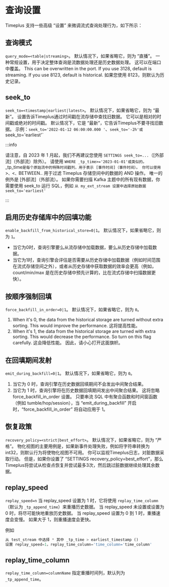 # 查询设置

Timeplus 支持一些高级 “设置” 来微调流式查询处理行为，如下所示：

## 查询模式

`query_mode=<table|streaming>`。 默认情况下，如果省略它，则为 “直播”。 一种常规设置，用于决定整体查询是流数据处理还是历史数据处理。 这可以在端口中覆盖。 This can be overwritten in the port. If you use 3128, default is streaming. If you use 8123, default is historical. 如果您使用 8123，则默认为历史记录。

## seek_to

`seek_to=<timestamp|earliest|latest>`。 默认情况下，如果省略它，则为 “最新”。 设置告诉Timeplus通过时间戳在流存储中查找旧数据。 它可以是相对的时间戳或绝对的时间戳。 默认情况下，它是 “最新”，它告诉Timeplus不要寻找旧数据。 示例：`seek_to='2022-01-12 06:00:00.000 '`、`seek_to='-2h'或 `seek_to='earliest'\`

:::info

请注意，自 2023 年 1 月起，我们不再建议您使用 `SETTINGS seek_to=...`（[外部流]（外部流）除外）。 请使用 `WHERE _tp_time>='2023-01-01'或类似的。 `_tp_time`是每个原始流中的特殊时间戳列，用于表示 [事件时间]（事件时间）。 你可以使用`>`、`<`、`BETWEEN.. 用于过滤 Timeplus 存储空间中的数据的 AND 操作。 唯一的例外是 [外部流]（外部流）。 如果你需要扫描 Kafka 主题中的所有现有数据，你需要使用 seek_to 运行 SQL，例如 `从 my_ext_stream 设置中选择原始数据 seek_to='earliest'`

:::

## 启用历史存储库中的回填功能

`enable_backfill_from_historical_store=0|1`。 默认情况下，如果省略它，则为 `1`。

- 当它为0时，查询引擎要么从流存储中加载数据，要么从历史存储中加载数据。
- 当它为1时，查询引擎会评估是否需要从历史存储中加载数据（例如时间范围在流式存储空间之外），或者从历史存储中获取数据的效率会更高（例如，count/min/max 是在历史存储中预先计算的，比在流式存储中扫描数据更快）。

## 按顺序强制回填

`force_backfill_in_order=0|1`。 默认情况下，如果省略它，则为 `0`。

1. When it's 0, the data from the historical storage are turned without extra sorting. This would improve the performance. 这将提高性能。
2. When it's 1, the data from the historical storage are turned with extra sorting. This would decrease the performance. So turn on this flag carefully. 这会降低性能。 因此，请小心打开这面旗帜。

## 在回填期间发射

`emit_during_backfill=0|1`。 默认情况下，如果省略它，则为 `0`。

1. 当它为 0 时，查询引擎在历史数据回填期间不会发出中间聚合结果。
2. 当它为 1 时，查询引擎将在历史数据回填期间发出中间聚合结果。 这将忽略 force_backfill_in_order 设置。 只要串流 SQL 中有聚合函数和时间窗函数（例如 tumble/hop/session），当 “emit_during_backfill” 开启时，“force_backfill_in_order” 将自动应用于 1。

## 恢复政策

`recovery_policy=<strict|best_effort>`。 默认情况下，如果省略它，则为 “严格”。 物化视图的主要用例是，如果新事件处理失败，例如将字符串转换为 int32，则默认行为将使物化视图不可用。 你可以监视Timeplus日志，对脏数据采取行动。 但是，如果你设置了 “SETTINGS recovery_policy=best_effort”，那么Timeplus将尝试从检查点恢复并尝试最多3次，然后跳过脏数据继续处理其余数据。

## replay_speed

`replay_speed=n` 当 replay_speed 设置为 1 时，它将使用 `replay_time_column`（默认为 `_tp_append_time`）来重播历史数据。 当 replay_speed 未设置或设置为 0 时，将尽可能快地重放历史数据。 当 replay_speed 设置为 0 到 1 时，重播速度会变慢。 如果大于 1，则重播速度会更快。

例如

```sql
从 test_stream 中选择 * 其中 _tp_time > earliest_timestamp ()
设置 replay_speed=1，replay_time_column='time_column='time_column'
```

## replay_time_column

`replay_time_column=columnName` 指定重播时间列，默认列为 `_tp_append_time`。
